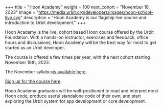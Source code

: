 +++
title = "Hoon Academy"
weight = 100
next_cohort = "November 18, 2023"
image = "https://media.urbit.org/developers/images/hoon-school-live.svg"
description = "Hoon Academy is our flagship live course and introduction to Urbit development."
+++

Hoon Academy is the live, cohort based Hoon course offered by the Urbit Foundation. With a hands-on instructor, exercises and feedback, office hours and discussions, Hoon Academy will be the best way for most to get started as an Urbit developer.

The course is offered a few times per year, with the next cohort starting November 18th, 2023. 

The November syllabus[is available here](https://docs.google.com/document/d/1LQL4B59B0uK75KFSErb-BFJ8pbhVxyoyA1tRiv4RBlc/edit?usp=sharing).

[Sign up for the course here](https://airtable.com/appr051v1PWk2x1QF/shrqzaLRLzDsHDnCX).

Hoon Academy graduates will be well-positioned to read and
interpret most Hoon code, produce useful standalone code of their own, and start exploring the Urbit system for app development or core development.
